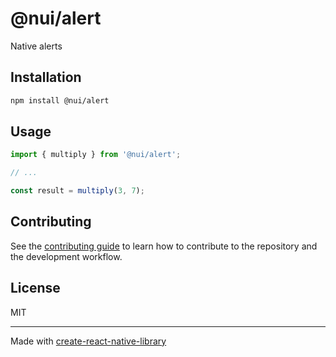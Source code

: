 # @nui/alert

Native alerts

## Installation


```sh
npm install @nui/alert
```


## Usage


```js
import { multiply } from '@nui/alert';

// ...

const result = multiply(3, 7);
```


## Contributing

See the [contributing guide](CONTRIBUTING.md) to learn how to contribute to the repository and the development workflow.

## License

MIT

---

Made with [create-react-native-library](https://github.com/callstack/react-native-builder-bob)
